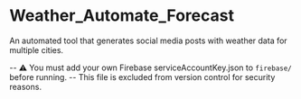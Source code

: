 # Weather_Automate_Forecast
An automated tool that generates social media posts with weather data for multiple cities.


-- ⚠️ You must add your own Firebase serviceAccountKey.json to `firebase/` before running.
-- This file is excluded from version control for security reasons.